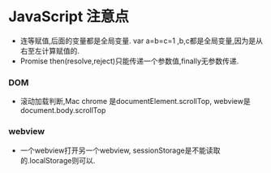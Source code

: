 # JavaScript 注意点

* 连等赋值,后面的变量都是全局变量. var a=b=c=1 ,b,c都是全局变量,因为是从右至左计算赋值的.
* Promise then(resolve,reject)只能传递一个参数值,finally无参数传递.


### DOM
* 滚动加载判断,Mac chrome 是documentElement.scrollTop, webview是document.body.scrollTop

### webview
* 一个webview打开另一个webview, sessionStorage是不能读取的.localStorage则可以.
